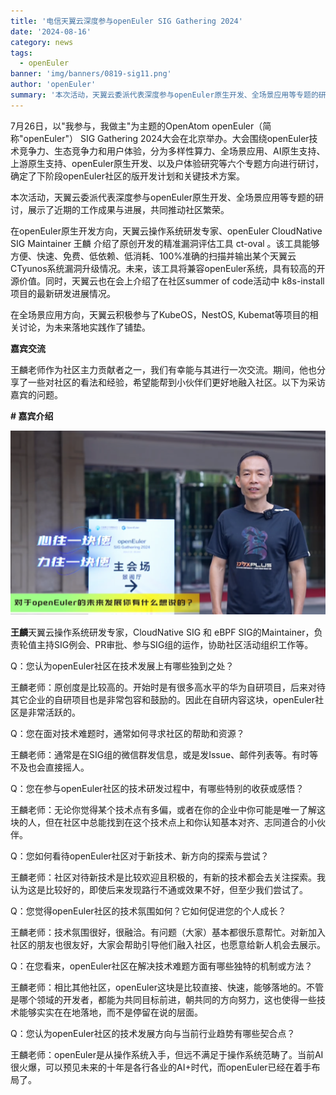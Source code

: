```yaml
---
title: '电信天翼云深度参与openEuler SIG Gathering 2024'
date: '2024-08-16'
category: news
tags:
  - openEuler
banner: 'img/banners/0819-sig11.png'
author: 'openEuler'
summary: '本次活动，天翼云委派代表深度参与openEuler原生开发、全场景应用等专题的研讨，展示了近期的工作成果与进展，共同推动社区繁荣。'
---
```




7月26日，以"我参与，我做主"为主题的OpenAtom
openEuler（简称\"openEuler\"） SIG Gathering
2024大会在北京举办。大会围绕openEuler技术竞争力、生态竞争力和用户体验，分为多样性算力、全场景应用、AI原生支持、上游原生支持、openEuler原生开发、以及户体验研究等六个专题方向进行研讨，确定了下阶段openEuler社区的版开发计划和关键技术方案。

本次活动，天翼云委派代表深度参与openEuler原生开发、全场景应用等专题的研讨，展示了近期的工作成果与进展，共同推动社区繁荣。

在openEuler原生开发方向，天翼云操作系统研发专家、openEuler CloudNative
SIG Maintainer 王麟 介绍了原创开发的精准漏洞评估工具 ct-oval
。该工具能够方便、快速、免费、低依赖、低消耗、100%准确的扫描并输出某个天翼云CTyunos系统漏洞升级情况。未来，该工具将兼容openEuler系统，具有较高的开源价值。同时，天翼云也在会上介绍了在社区summer
of code活动中 k8s-install 项目的最新研发进展情况。

在全场景应用方向，天翼云积极参与了KubeOS，NestOS,
Kubemat等项目的相关讨论，为未来落地实践作了铺垫。

**嘉宾交流**

王麟老师作为社区主力贡献者之一，我们有幸能与其进行一次交流。期间，他也分享了一些对社区的看法和经验，希望能帮到小伙伴们更好地融入社区。以下为采访嘉宾的问题。

**\# 嘉宾介绍**


![image2](./media/image1.png)

**王麟**天翼云操作系统研发专家，CloudNative
SIG 和 eBPF
SIG的Maintainer，负责轮值主持SIG例会、PR审批、参与SIG组的运作，协助社区活动组织工作等。

Q：您认为openEuler社区在技术发展上有哪些独到之处？

王麟老师：原创度是比较高的。开始时是有很多高水平的华为自研项目，后来对待其它企业的自研项目也是非常包容和鼓励的。因此在自研内容这块，openEuler社区是非常活跃的。

Q：您在面对技术难题时，通常如何寻求社区的帮助和资源？

王麟老师：通常是在SIG组的微信群发信息，或是发Issue、邮件列表等。有时等不及也会直接摇人。

Q：您在参与openEuler社区的技术研发过程中，有哪些特别的收获或感悟？

王麟老师：无论你觉得某个技术点有多偏，或者在你的企业中你可能是唯一了解这块的人，但在社区中总能找到在这个技术点上和你认知基本对齐、志同道合的小伙伴。

Q：您如何看待openEuler社区对于新技术、新方向的探索与尝试？

王麟老师：社区对待新技术是比较欢迎且积极的，有新的技术都会去关注探索。我认为这是比较好的，即使后来发现路行不通或效果不好，但至少我们尝试了。

Q：您觉得openEuler社区的技术氛围如何？它如何促进您的个人成长？

王麟老师：技术氛围很好，很融洽。有问题（大家）基本都很乐意帮忙。对新加入社区的朋友也很友好，大家会帮助引导他们融入社区，也愿意给新人机会去展示。

Q：在您看来，openEuler社区在解决技术难题方面有哪些独特的机制或方法？

王麟老师：相比其他社区，openEuler这块是比较直接、快速，能够落地的。不管是哪个领域的开发者，都能为共同目标前进，朝共同的方向努力，这也使得一些技术能够实实在在地落地，而不是停留在说的层面。

Q：您认为openEuler社区的技术发展方向与当前行业趋势有哪些契合点？

王麟老师：openEuler是从操作系统入手，但远不满足于操作系统范畴了。当前AI很火爆，可以预见未来的十年是各行各业的AI+时代，而openEuler已经在着手布局了。
